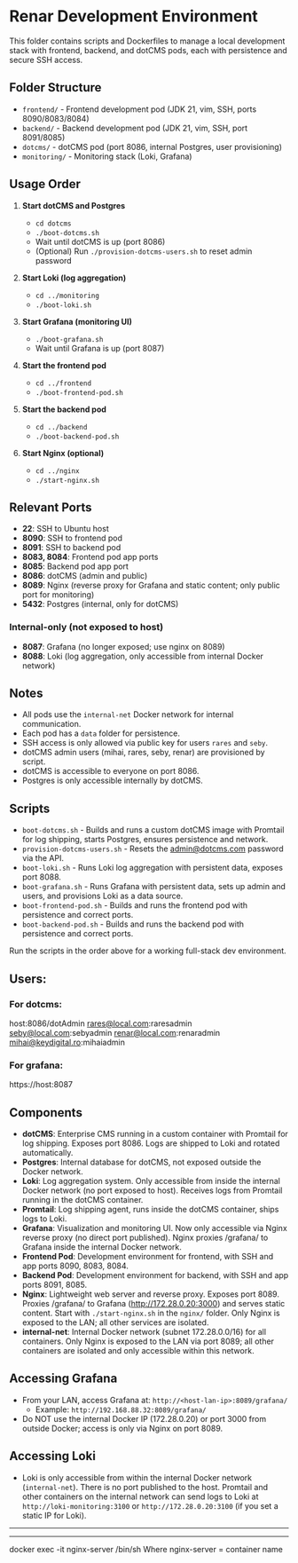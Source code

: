 # Renar Development Environment

This folder contains scripts and Dockerfiles to manage a local development stack with frontend, backend, and dotCMS pods, each with persistence and secure SSH access.

## Folder Structure

- `frontend/` - Frontend development pod (JDK 21, vim, SSH, ports 8090/8083/8084)
- `backend/`  - Backend development pod (JDK 21, vim, SSH, port 8091/8085)
- `dotcms/`   - dotCMS pod (port 8086, internal Postgres, user provisioning)
- `monitoring/` - Monitoring stack (Loki, Grafana)


## Usage Order

1. **Start dotCMS and Postgres**
   - `cd dotcms`
   - `./boot-dotcms.sh`
   - Wait until dotCMS is up (port 8086)
   - (Optional) Run `./provision-dotcms-users.sh` to reset admin password

2. **Start Loki (log aggregation)**
   - `cd ../monitoring`
   - `./boot-loki.sh`

3. **Start Grafana (monitoring UI)**
   - `./boot-grafana.sh`
   - Wait until Grafana is up (port 8087)

4. **Start the frontend pod**
   - `cd ../frontend`
   - `./boot-frontend-pod.sh`

5. **Start the backend pod**
   - `cd ../backend`
   - `./boot-backend-pod.sh`

6. **Start Nginx (optional)**
   - `cd ../nginx`
   - `./start-nginx.sh`



## Relevant Ports

- **22**: SSH to Ubuntu host
- **8090**: SSH to frontend pod
- **8091**: SSH to backend pod
- **8083, 8084**: Frontend pod app ports
- **8085**: Backend pod app port
- **8086**: dotCMS (admin and public)
- **8089**: Nginx (reverse proxy for Grafana and static content; only public port for monitoring)
- **5432**: Postgres (internal, only for dotCMS)

### Internal-only (not exposed to host)
- **8087**: Grafana (no longer exposed; use nginx on 8089)
- **8088**: Loki (log aggregation, only accessible from internal Docker network)

## Notes
- All pods use the `internal-net` Docker network for internal communication.
- Each pod has a `data` folder for persistence.
- SSH access is only allowed via public key for users `rares` and `seby`.
- dotCMS admin users (mihai, rares, seby, renar) are provisioned by script.
- dotCMS is accessible to everyone on port 8086.
- Postgres is only accessible internally by dotCMS.

## Scripts
- `boot-dotcms.sh` - Builds and runs a custom dotCMS image with Promtail for log shipping, starts Postgres, ensures persistence and network.
- `provision-dotcms-users.sh` - Resets the admin@dotcms.com password via the API.
- `boot-loki.sh` - Runs Loki log aggregation with persistent data, exposes port 8088.
- `boot-grafana.sh` - Runs Grafana with persistent data, sets up admin and users, and provisions Loki as a data source.
- `boot-frontend-pod.sh` - Builds and runs the frontend pod with persistence and correct ports.
- `boot-backend-pod.sh` - Builds and runs the backend pod with persistence and correct ports.

Run the scripts in the order above for a working full-stack dev environment.

## Users:

### For dotcms:
host:8086/dotAdmin
rares@local.com:raresadmin
seby@local.com:sebyadmin
renar@local.com:renaradmin
mihai@keydigital.ro:mihaiadmin

### For grafana:
https://host:8087


## Components

- **dotCMS**: Enterprise CMS running in a custom container with Promtail for log shipping. Exposes port 8086. Logs are shipped to Loki and rotated automatically.
- **Postgres**: Internal database for dotCMS, not exposed outside the Docker network.
- **Loki**: Log aggregation system. Only accessible from inside the internal Docker network (no port exposed to host). Receives logs from Promtail running in the dotCMS container.
- **Promtail**: Log shipping agent, runs inside the dotCMS container, ships logs to Loki.
- **Grafana**: Visualization and monitoring UI. Now only accessible via Nginx reverse proxy (no direct port published). Nginx proxies /grafana/ to Grafana inside the internal Docker network.
- **Frontend Pod**: Development environment for frontend, with SSH and app ports 8090, 8083, 8084.
- **Backend Pod**: Development environment for backend, with SSH and app ports 8091, 8085.
- **Nginx**: Lightweight web server and reverse proxy. Exposes port 8089. Proxies /grafana/ to Grafana (http://172.28.0.20:3000) and serves static content. Start with `./start-nginx.sh` in the `nginx/` folder. Only Nginx is exposed to the LAN; all other services are isolated.
- **internal-net**: Internal Docker network (subnet 172.28.0.0/16) for all containers. Only Nginx is exposed to the LAN via port 8089; all other containers are isolated and only accessible within this network.


## Accessing Grafana

- From your LAN, access Grafana at: `http://<host-lan-ip>:8089/grafana/`
  - Example: `http://192.168.88.32:8089/grafana/`
- Do NOT use the internal Docker IP (172.28.0.20) or port 3000 from outside Docker; access is only via Nginx on port 8089.

## Accessing Loki

- Loki is only accessible from within the internal Docker network (`internal-net`). There is no port published to the host. Promtail and other containers on the internal network can send logs to Loki at `http://loki-monitoring:3100` or `http://172.28.0.20:3100` (if you set a static IP for Loki).

---

---

docker exec -it nginx-server /bin/sh
Where nginx-server = container name